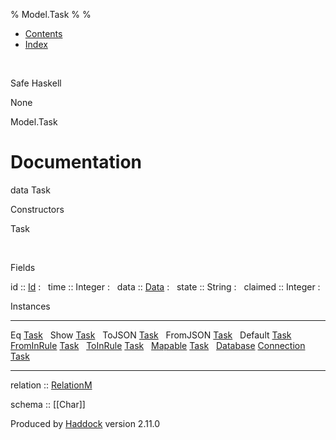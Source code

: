 % Model.Task
% 
% 

-   [Contents](index.html)
-   [Index](doc-index.html)

 

Safe Haskell

None

Model.Task

Documentation
=============

data Task

Constructors

Task

 

Fields

id :: [Id](Model-General.html#t:Id)
:    
time :: Integer
:    
data :: [Data](Data-DataPack.html#t:Data)
:    
state :: String
:    
claimed :: Integer
:    

Instances

  ------------------------------------------------------------------------------------------------------------------------------ ---
  Eq [Task](Model-Task.html#t:Task)                                                                                               
  Show [Task](Model-Task.html#t:Task)                                                                                             
  ToJSON [Task](Model-Task.html#t:Task)                                                                                           
  FromJSON [Task](Model-Task.html#t:Task)                                                                                         
  Default [Task](Model-Task.html#t:Task)                                                                                          
  [FromInRule](Data-InRules.html#t:FromInRule) [Task](Model-Task.html#t:Task)                                                     
  [ToInRule](Data-InRules.html#t:ToInRule) [Task](Model-Task.html#t:Task)                                                         
  [Mapable](Model-General.html#t:Mapable) [Task](Model-Task.html#t:Task)                                                          
  [Database](Model-General.html#t:Database) [Connection](Data-SqlTransaction.html#t:Connection) [Task](Model-Task.html#t:Task)    
  ------------------------------------------------------------------------------------------------------------------------------ ---

relation :: [RelationM](Data-Relation.html#t:RelationM)

schema :: [[Char]]

Produced by [Haddock](http://www.haskell.org/haddock/) version 2.11.0
